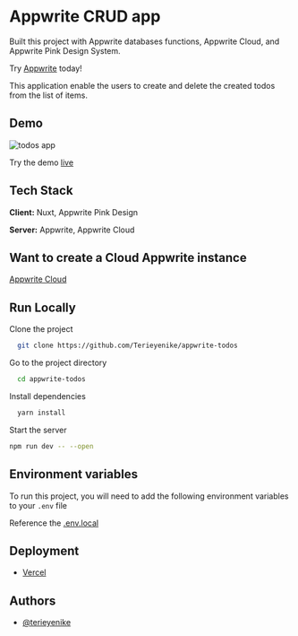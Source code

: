 # Appwrite CRUD app

Built this project with Appwrite databases functions, Appwrite Cloud, and Appwrite Pink Design System.

Try [Appwrite](https://appwrite.io/) today!

This application enable the users to create and delete the created todos from the list of items.

## Demo

![todos app](https://user-images.githubusercontent.com/25850598/233693837-588bdcd6-b607-4aec-8c72-0709d5f9ed11.gif)

Try the demo [live](#)

## Tech Stack

**Client:** Nuxt, Appwrite Pink Design

**Server:** Appwrite, Appwrite Cloud

## Want to create a Cloud Appwrite instance

[Appwrite Cloud](https://cloud.appwrite.io/)

## Run Locally

Clone the project

```bash
  git clone https://github.com/Terieyenike/appwrite-todos
```

Go to the project directory

```bash
  cd appwrite-todos
```

Install dependencies

```bash
  yarn install
```

Start the server

```bash
npm run dev -- --open
```

## Environment variables

To run this project, you will need to add the following environment variables to your `.env` file

Reference the [.env.local](.env.local)

## Deployment

- [Vercel](https://vercel.com/)

## Authors

- [@terieyenike](https://www.twitter.com/terieyenike)
